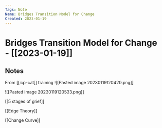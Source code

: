 ```yaml
---
Tags: Note
Name: Bridges Transition Model for Change
Created: 2023-01-19
---
```

# Bridges Transition Model for Change - [[2023-01-19]]
## Notes
From [[icp-cat]] training
![[Pasted image 20230119120420.png]]

![[Pasted image 20230119120533.png]]

[[5 stages of grief]]

[[Edge Theory]]

[[Change Curve]]
